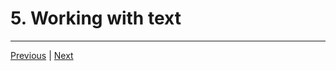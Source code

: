 # 5. Working with text

---

[Previous](./4_installing-atom.md) | [Next](./6_numbers-and-truth-values.md)